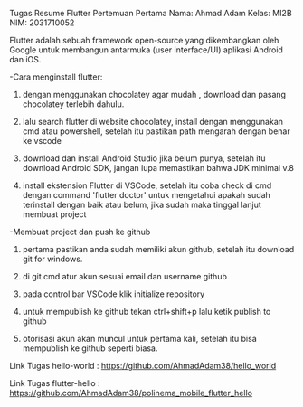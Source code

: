 Tugas Resume Flutter Pertemuan Pertama
Nama: Ahmad Adam
Kelas: MI2B
NIM: 2031710052

Flutter adalah sebuah framework open-source yang dikembangkan oleh Google untuk membangun antarmuka (user interface/UI) aplikasi Android dan iOS.

-Cara menginstall flutter:

1. dengan menggunakan chocolatey agar mudah
, download dan pasang chocolatey terlebih dahulu.

2. lalu search flutter di website chocolatey, install dengan menggunakan cmd atau powershell, setelah itu pastikan path mengarah dengan benar ke vscode

3. download dan install Android Studio jika belum punya, setelah itu download Android SDK, jangan lupa memastikan bahwa JDK minimal v.8 

4. install ekstension Flutter di VSCode, setelah itu coba check di cmd dengan command 'flutter doctor' untuk mengetahui apakah sudah terinstall dengan baik atau belum, jika sudah maka tinggal lanjut membuat project

-Membuat project dan push ke github

1. pertama pastikan anda sudah memiliki akun github, setelah itu download git for windows.

2. di git cmd atur akun sesuai email dan username github

3. pada control bar VSCode klik initialize repository

4. untuk mempublish ke github tekan ctrl+shift+p lalu ketik publish to github

5. otorisasi akun akan muncul untuk pertama kali, setelah itu bisa mempublish ke github seperti biasa.


Link Tugas hello-world : https://github.com/AhmadAdam38/hello_world

Link Tugas flutter-hello : https://github.com/AhmadAdam38/polinema_mobile_flutter_hello